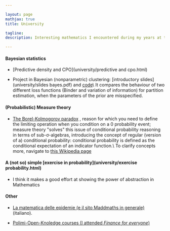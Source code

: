 ```yaml
---

layout: page
mathjax: true
title: University

tagline:
description: Interesting mathematics I encountered during my years at the uni

---
```


#### Bayesian statistics

- [Predictive density and CPO](university/predictive and cpo.html)

- Project in Bayesian (nonparametric) clustering: [introductory slides](university/slides bayes.pdf) and [code](https://github.com/martinoischia/BayesianStatisticsProject)\\
It compares the behaviour of two different loss functions (Binder and variation of information)
for partition estimation, when the parameters of the prior are misspecified.

#### (Probabilistic) Measure theory


- [The Borel-Kolmogorov paradox](https://en.wikipedia.org/wiki/Borel%E2%80%93Kolmogorov_paradox)
, reason for which you need to define the limiting operation when you condition on a
0 probability event; measure theory "solves" this issue of conditional probability reasoning in terms
of sub-σ-algebras, introducing the concept of regular (version of a) conditional probability: conditional 
probability is defined as the conditional expectation of an indicator function.\\
To clarify concepts more, navigate to [this Wikipedia page](https://en.wikipedia.org/wiki/Conditional_probability_distribution#Measure-theoretic_formulation)

#### A (not so) simple [exercise in probability](university/exercise probability.html)
- I think it makes a good effort at showing the power of abstraction in Mathematics

#### Other
- [La matematica delle epidemie (e il sito Maddmaths in generale)](http://maddmaths.simai.eu/divulgazione/focus/epidemie-matematica/) (italiano).

- [Polimi-Open-Knoledge courses (I attended *Finance for everyone*)](https://www.pok.polimi.it/)